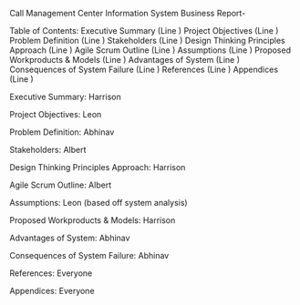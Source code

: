Call Management Center Information System Business Report-

Table of Contents:
Executive Summary                                                            (Line )
Project Objectives                                                               (Line )
Problem Definition                                                               (Line )
Stakeholders                                                                       (Line )
Design Thinking Principles Approach                                 (Line )
Agile Scrum Outline                                                            (Line )
Assumptions                                                                       (Line )
Proposed Workproducts & Models                                     (Line )
Advantages of System                                                        (Line )
Consequences of System Failure                                       (Line )
References                                                                          (Line )
Appendices                                                                         (Line )

Executive Summary: Harrison

Project Objectives: Leon

Problem Definition: Abhinav

Stakeholders: Albert

Design Thinking Principles Approach: Harrison

Agile Scrum Outline: Albert

Assumptions: Leon
(based off system analysis)

Proposed Workproducts & Models: Harrison

Advantages of System: Abhinav

Consequences of System Failure: Abhinav

References: Everyone

Appendices: Everyone
